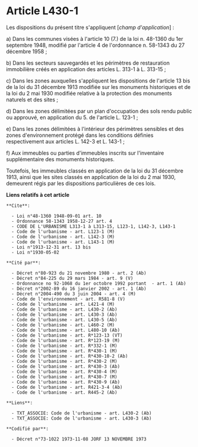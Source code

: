 # Article L430-1

Les dispositions du présent titre s'appliquent [*champ d'application*] :

a) Dans les communes visées à l'article 10 (7.) de la loi n. 48-1360 du 1er septembre 1948, modifié par l'article 4 de
l'ordonnance n. 58-1343 du 27 décembre 1958 ;

b) Dans les secteurs sauvegardés et les périmètres de restauration immobilière créés en application des articles L. 313-1 à
L. 313-15 ;

c) Dans les zones auxquelles s'appliquent les dispositions de l'article 13 bis de la loi du 31 décembre 1913 modifiée sur les
monuments historiques et de la loi du 2 mai 1930 modifiée relative à la protection des monuments naturels et des sites ;

d) Dans les zones délimitées par un plan d'occupation des sols rendu public ou approuvé, en application du 5. de l'article L.
123-1 ;

e) Dans les zones délimitées à l'intérieur des périmètres sensibles et des zones d'environnement protégé dans les conditions
définies respectivement aux articles L. 142-3 et L. 143-1 ;

f) Aux immeubles ou parties d'immeubles inscrits sur l'inventaire supplémentaire des monuments historiques.

Toutefois, les immeubles classés en application de la loi du 31 décembre 1913, ainsi que les sites classés en application de
la loi du 2 mai 1930, demeurent régis par les dispositions particulières de ces lois.

**Liens relatifs à cet article**

	**Cite**:

	  - Loi n°48-1360 1948-09-01 art. 10
	  - Ordonnance 58-1343 1958-12-27 art. 4
	  - CODE DE L'URBANISME L313-1 à L313-15, L123-1, L142-3, L143-1
	  - Code de l'urbanisme - art. L123-1 (M)
	  - Code de l'urbanisme - art. L142-3 (M)
	  - Code de l'urbanisme - art. L143-1 (M)
	  - Loi n°1913-12-31 art. 13 bis
	  - Loi n°1930-05-02

	**Cité par**:

	  - Décret n°80-923 du 21 novembre 1980 - art. 2 (Ab)
	  - Décret n°84-225 du 29 mars 1984 - art. 9 (V)
	  - Ordonnance no 92-1068 du 1er octobre 1992 portant  - art. 1 (Ab)
	  - Décret n°2002-89 du 16 janvier 2002 - art. 1 (Ab)
	  - Décret n°2004-490 du 3 juin 2004 - art. 4 (M)
	  - Code de l'environnement - art. R581-8 (V)
	  - Code de l'urbanisme - art. L421-4 (M)
	  - Code de l'urbanisme - art. L430-2 (Ab)
	  - Code de l'urbanisme - art. L430-3 (Ab)
	  - Code de l'urbanisme - art. L430-5 (Ab)
	  - Code de l'urbanisme - art. L460-2 (M)
	  - Code de l'urbanisme - art. L480-10 (Ab)
	  - Code de l'urbanisme - art. R*123-13 (VT)
	  - Code de l'urbanisme - art. R*123-19 (M)
	  - Code de l'urbanisme - art. R*332-1 (M)
	  - Code de l'urbanisme - art. R*430-1 (M)
	  - Code de l'urbanisme - art. R*430-10-2 (Ab)
	  - Code de l'urbanisme - art. R*430-2 (M)
	  - Code de l'urbanisme - art. R*430-3 (Ab)
	  - Code de l'urbanisme - art. R*430-4 (M)
	  - Code de l'urbanisme - art. R*430-7 (M)
	  - Code de l'urbanisme - art. R*430-9 (Ab)
	  - Code de l'urbanisme - art. R421-3-4 (Ab)
	  - Code de l'urbanisme - art. R445-2 (Ab)

	**Liens**:

	  - TXT_ASSOCIE: Code de l'urbanisme - art. L430-2 (Ab)
	  - TXT_ASSOCIE: Code de l'urbanisme - art. L430-3 (Ab)

	**Codifié par**:

	  - Décret n°73-1022 1973-11-08 JORF 13 NOVEMBRE 1973
